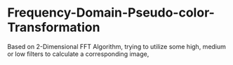 # Frequency-Domain-Pseudo-color-Transformation
Based on 2-Dimensional FFT Algorithm, trying to utilize some high, medium or low filters to calculate a corresponding image,
